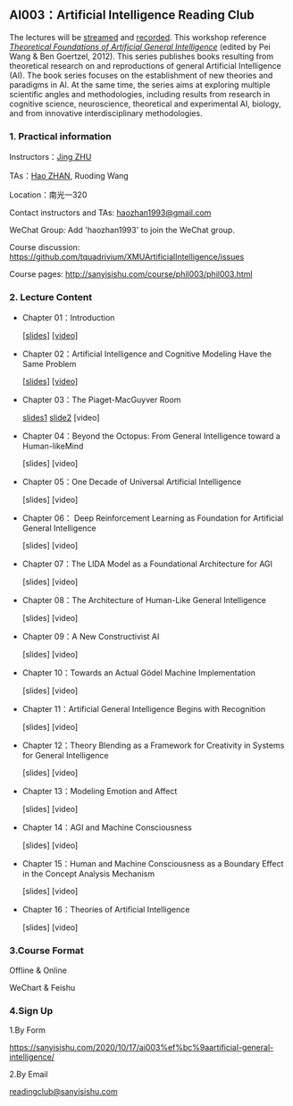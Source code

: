 

## AI003：Artificial Intelligence Reading Club

The lectures will be [streamed](https://meeting.tencent.com/l/Ki5s1yOGdxWD) and [recorded](https://github.com/tquadrivium/XMUArtificialIntelligence/blob/master/slides/chapter01/01.pdf). This workshop reference [*Theoretical Foundations of Artificial General Intelligence*](https://www.springer.com/gp/book/9789491216619) (edited by Pei Wang & Ben Goertzel, 2012). This series publishes books resulting from theoretical research on and reproductions of general Artificial Intelligence (AI). The book series focuses on the establishment of new theories and paradigms in AI. At the same time, the series aims at exploring multiple scientific angles and methodologies, including results from research in cognitive science, neuroscience, theoretical and experimental AI, biology, and from innovative interdisciplinary methodologies.

### 1. **Practical information**

Instructors：[Jing ZHU](https://phi.xmu.edu.cn/info/1144/3007.htm)

TAs：[Hao ZHAN](https://github.com/zhanhao93), Ruoding Wang

Location：南光一320

Contact instructors and TAs: haozhan1993@gmail.com

WeChat Group: Add 'haozhan1993' to join the WeChat group.

Course discussion: https://github.com/tquadrivium/XMUArtificialIntelligence/issues

Course pages: http://sanyisishu.com/course/phil003/phil003.html

### 2. Lecture Content

- Chapter 01：Introduction

  [[slides]](/slides/chapter01/01.pdf) [[video]](https://www.bilibili.com/video/BV1NT4y1F7YP/)

- Chapter 02：Artificial Intelligence and Cognitive Modeling Have the Same Problem

  [[slides]](/slides/chapter02/01.pdf) [[video]](https://www.bilibili.com/video/BV1Fa4y1s7X2/)

- Chapter 03：The Piaget-MacGuyver Room

  [slides1](/slides/chapter03/1.pdf) [slide2](/slides/chapter03/2.pdf) [video]

- Chapter 04：Beyond the Octopus: From General Intelligence toward a Human-likeMind

  [slides] [video]

- Chapter 05：One Decade of Universal Artificial Intelligence

  [slides] [video]

- Chapter 06： Deep Reinforcement Learning as Foundation for Artificial General Intelligence

  [slides] [video]

- Chapter 07：The LIDA Model as a Foundational Architecture for AGI

  [slides] [video]

- Chapter 08：The Architecture of Human-Like General Intelligence

  [slides] [video]

- Chapter 09：A New Constructivist AI

  [slides] [video]

- Chapter 10：Towards an Actual Gödel Machine Implementation

  [slides] [video]

- Chapter 11：Artificial General Intelligence Begins with Recognition

  [slides] [video]

- Chapter 12：Theory Blending as a Framework for Creativity in Systems for General Intelligence

  [slides] [video]

- Chapter 13：Modeling Emotion and Affect

  [slides] [video]

- Chapter 14：AGI and Machine Consciousness

  [slides] [video]

- Chapter 15：Human and Machine Consciousness as a Boundary Effect in the Concept
  Analysis Mechanism

  [slides] [video]

- Chapter 16：Theories of Artificial Intelligence

  [slides] [video]

  

### 3.Course Format

Offline & Online

WeChart & Feishu



### 4.Sign Up

1.By Form

https://sanyisishu.com/2020/10/17/ai003%ef%bc%9aartificial-general-intelligence/

2.By Email

[readingclub@sanyisishu.com](mailto:readingclub@sanyisishu.com) 





